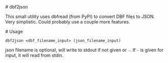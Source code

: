 <A name="toc1-0" title="dbf2json" />
# dbf2json

This small utility uses dbfread (from PyPI) to convert DBF files to JSON. Very simplistic. Could probably use a couple more features.

<A name="toc1-5" title="Usage" />
# Usage

    dbf2json <dbf_filename_input> (json_filename_input)

json filename is optional, will write to stdout if not given or `-`. If `-` is given for input, it will read from stdin.
